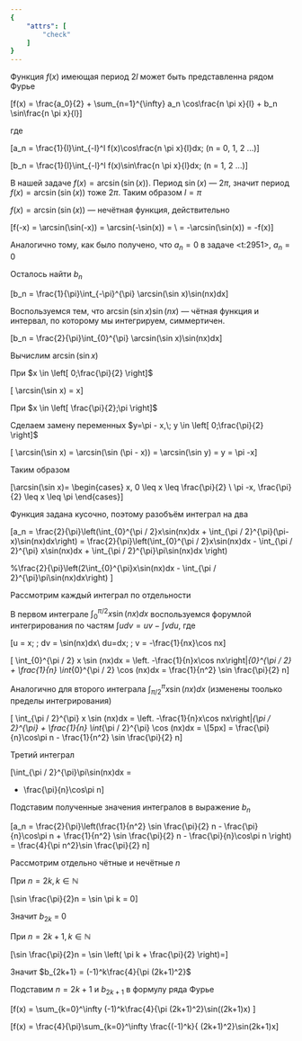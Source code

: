 ```yaml
---
{
    "attrs": [
        "check"
    ]
}
---
```


Функция $f(x)$ имеющая период $2l$ может быть представленна рядом Фурье

\[f(x) = \frac{a_0}{2} + \sum_{n=1}^{\infty} a_n \cos\frac{n \pi x}{l} + b_n \sin\frac{n \pi x}{l}\]

где

\[a_n = \frac{1}{l}\int_{-l}^l f(x)\cos\frac{n \pi x}{l}dx\; (n = 0, 1, 2 ...)\]

\[b_n = \frac{1}{l}\int_{-l}^l f(x)\sin\frac{n \pi x}{l}dx\; (n = 1, 2 ...)\]

В нашей задаче $f(x) = \arcsin(\sin(x))$. Период $\sin(x)$ — $2\pi$, значит период $f(x) = \arcsin(\sin(x))$ тоже $2\pi$. Таким образом $l = \pi$

$f(x) = \arcsin(\sin(x))$ — нечётная функция, действительно

\[f(-x) = \arcsin(\sin(-x)) = \arcsin(-\sin(x)) = \\ = -\arcsin(\sin(x)) = -f(x)\]

Аналогично тому, как было получено, что $a_n = 0$ в задаче <t:2951>, $a_n=0$

Осталось найти $b_n$

\[b_n = \frac{1}{\pi}\int_{-\pi}^{\pi} \arcsin(\sin x)\sin(nx)dx\]

Воспользуемся тем, что $\arcsin(\sin x)\sin(nx)$ — чётная функция и интервал, по которому мы интегрируем, симмертичен.

\[b_n = \frac{2}{\pi}\int_{0}^{\pi} \arcsin(\sin x)\sin(nx)dx\]

Вычислим $\arcsin(\sin x)$

При $x \in \left[ 0;\frac{\pi}{2} \right]$

\[ \arcsin(\sin x) =  x\]

При $x \in \left[ \frac{\pi}{2};\pi \right]$

Сделаем замену переменных $y=\pi - x,\; y \in \left[ 0;\frac{\pi}{2} \right]$

\[ \arcsin(\sin x) =  \arcsin(\sin (\pi - x)) = \arcsin(\sin y) =  y = \pi -x\]

Таким образом

\[\arcsin(\sin x)=
\begin{cases}
x, 0 \leq x \leq \frac{\pi}{2} \\ 
\pi -x, \frac{\pi}{2} \leq x \leq \pi 
\end{cases}\]

Функция задана кусочно, поэтому разобъём интеграл на два

\[a_n = \frac{2}{\pi}\left(\int_{0}^{\pi / 2}x\sin(nx)dx + \int_{\pi / 2}^{\pi}(\pi-x)\sin(nx)dx\right) = 
\frac{2}{\pi}\left(\int_{0}^{\pi / 2}x\sin(nx)dx  - \int_{\pi / 2}^{\pi} x\sin(nx)dx + \int_{\pi / 2}^{\pi}\pi\sin(nx)dx \right)

%\frac{2}{\pi}\left(2\int_{0}^{\pi}x\sin(nx)dx - \int_{\pi / 2}^{\pi}\pi\sin(nx)dx\right)
\]

Рассмотрим каждый интеграл по отдельности

В первом интеграле $\int_{0}^{\pi / 2}x\sin(nx)dx$ воспользуемся форумлой интегрирования по частям $\int udv = uv-\int vdu$, где

\[u = x; \; dv = \sin(nx)dx\\
  du=dx; \; v = -\frac{1}{nx}\cos nx\]
  
\[ \int_{0}^{\pi / 2} x \sin (nx)dx = 
\left. -\frac{1}{n}x\cos nx\right|_{0}^{\pi / 2} + \frac{1}{n} \int_{0}^{\pi / 2} \cos (nx)dx =
\frac{1}{n^2} \sin \frac{\pi}{2} n\]

Аналогично для второго интеграла $\int_{\pi / 2}^{\pi} x\sin(nx)dx$ (изменены тоолько пределы интегрирования)

\[ \int_{\pi / 2}^{\pi} x \sin (nx)dx = 
\left. -\frac{1}{n}x\cos nx\right|_{\pi / 2}^{\pi} + \frac{1}{n} \int_{\pi / 2}^{\pi} \cos (nx)dx = \\[5px] =
\frac{\pi}{n}\cos\pi n - \frac{1}{n^2} \sin \frac{\pi}{2} n\]

Третий интеграл

\[\int_{\pi / 2}^{\pi}\pi\sin(nx)dx =
- \frac{\pi}{n}\cos\pi n\]

Подставим полученные значения интегралов в выражение $b_n$

\[a_n = \frac{2}{\pi}\left(\frac{1}{n^2} \sin \frac{\pi}{2} n  - \frac{\pi}{n}\cos\pi n + \frac{1}{n^2} \sin \frac{\pi}{2} n - \frac{\pi}{n}\cos\pi n \right) =
\frac{4}{\pi n^2}\sin \frac{\pi}{2} n\]

Рассмотрим отдельно чётные и нечётные $n$

При $n=2k, k \in \mathbb{N}$

\[\sin \frac{\pi}{2}n = \sin \pi k = 0\]

Значит $b_{2k}$ = 0

При $n=2k+1, k \in \mathbb{N}$

\[\sin \frac{\pi}{2}n = \sin \left( \pi k + \frac{\pi}{2} \right)=\]

Значит $b_{2k+1} = (-1)^k\frac{4}{\pi (2k+1)^2}$

Подставим $n=2k+1$ и $b_{2k+1}$ в формулу ряда Фурье

\[f(x) = \sum_{k=0}^\infty (-1)^k\frac{4}{\pi (2k+1)^2}\sin((2k+1)x) \]

\[f(x) = \frac{4}{\pi}\sum_{k=0}^\infty \frac{(-1)^k}{ (2k+1)^2}\sin(2k+1)x\]